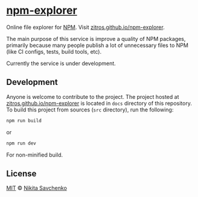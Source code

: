 # [npm-explorer](https://zitros.github.io/npm-explorer)

Online file explorer for [NPM](https://www.npmjs.com/).
Visit [zitros.github.io/npm-explorer](https://zitros.github.io/npm-explorer).

The main purpose of this service is improve a quality of NPM packages, primarily because many people
publish a lot of unnecessary files to NPM (like CI configs, tests, build tools, etc).

Currently the service is under development.

Development
-----------

Anyone is welcome to contribute to the project. The project hosted at [zitros.github.io/npm-explorer](https://zitros.github.io/npm-explorer)
is located in `docs` directory of this repository. To build this project from sources (`src` 
directory), run the following:

```bash
npm run build
```

or

```bash
npm run dev
```

For non-minified build.

License
-------

[MIT](license) © [Nikita Savchenko](https://nikita.tk)